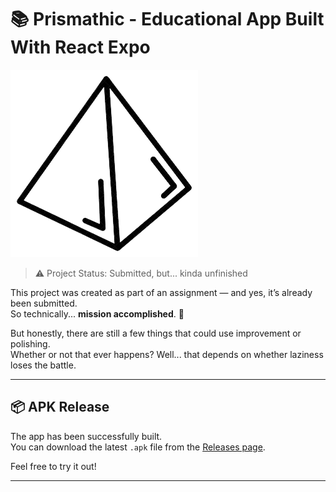 # 📚 Prismathic - Educational App Built With React Expo

![Prismathic](./assets/images/icon.png)

> ⚠️ Project Status: Submitted, but... kinda unfinished

This project was created as part of an assignment — and yes, it’s already been submitted.  
So technically... **mission accomplished**. 🎉

But honestly, there are still a few things that could use improvement or polishing.  
Whether or not that ever happens? Well... that depends on whether laziness loses the battle.

---

## 📦 APK Release

The app has been successfully built.  
You can download the latest `.apk` file from the [Releases page](https://github.com/rizqishq/Prismathic/releases/).

Feel free to try it out!

---